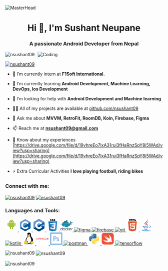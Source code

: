 ![MasterHead](https://1.bp.blogspot.com/-7A4WynwLsMw/XbBpCXG8fHI/AAAAAAAAMt4/uOa1bpLskYgrwGbllhSu2SDj_Mig8SXJQCLcBGAsYHQ/s1600/2000_600px.gif)

<h1 align="center">Hi 👋, I'm Sushant Neupane</h1>
<h3 align="center">A passionate Android Developer from Nepal</h3>

<img align="right" alt="Coding" width="400" src="https://media0.giphy.com/media/aEwLTJvYxwo1L09oyP/200w.webp?cid=ecf05e47nachwa29bph7xarjwf28tus2n3lhleoqd5xdvhttps://cdn.dribbble.com/users/926537/screenshots/4502902/media/3f8bd37028526e0223e5fd780a318360.gif">

<p align="left"> <img src="https://komarev.com/ghpvc/?username=nsushant09&label=Profile%20views&color=0e75b6&style=flat" alt="nsushant09" /> </p>

<p align="left"> <a href="https://twitter.com/nsushant09" target="blank"><img src="https://img.shields.io/twitter/follow/nsushant09?logo=twitter&style=for-the-badge" alt="nsushant09" /></a> </p>

- 🔭 I’m currently intern at **F1Soft International.**

- 🌱 I’m currently learning **Android Development, Machine Learning, DevOps, Ios Development**

- 🤝 I’m looking for help with **Android Development and Machine learning**

- 👨‍💻 All of my projects are available at [github.com/nsushant09](github.com/nsushant09)

- 💬 Ask me about **MVVM, RetroFit, RoomDB, Koin, Firebase, Figma**

- 📫 Reach me at **nsushant09@gmail.com**

- 📄 Know about my experiences [https://drive.google.com/file/d/19vhreEo7lxA31rui3fHaRnzSpY8i5WAd/view?usp=sharing](https://drive.google.com/file/d/19vhreEo7lxA31rui3fHaRnzSpY8i5WAd/view?usp=sharing)

- ⚡ Extra Curricular Activities **I love playing football, riding bikes**

<h3 align="left">Connect with me:</h3>
<p align="left">
<a href="https://twitter.com/nsushant09" target="blank"><img align="center" src="https://raw.githubusercontent.com/rahuldkjain/github-profile-readme-generator/master/src/images/icons/Social/twitter.svg" alt="nsushant09" height="30" width="40" /></a>
<a href="https://linkedin.com/in/nsushant09" target="blank"><img align="center" src="https://raw.githubusercontent.com/rahuldkjain/github-profile-readme-generator/master/src/images/icons/Social/linked-in-alt.svg" alt="nsushant09" height="30" width="40" /></a>
</p>

<h3 align="left">Languages and Tools:</h3>
<p align="left"> <a href="https://developer.android.com" target="_blank" rel="noreferrer"> <img src="https://raw.githubusercontent.com/devicons/devicon/master/icons/android/android-original-wordmark.svg" alt="android" width="40" height="40"/> </a> <a href="https://www.cprogramming.com/" target="_blank" rel="noreferrer"> <img src="https://raw.githubusercontent.com/devicons/devicon/master/icons/c/c-original.svg" alt="c" width="40" height="40"/> </a> <a href="https://www.w3schools.com/cpp/" target="_blank" rel="noreferrer"> <img src="https://raw.githubusercontent.com/devicons/devicon/master/icons/cplusplus/cplusplus-original.svg" alt="cplusplus" width="40" height="40"/> </a> <a href="https://www.w3schools.com/css/" target="_blank" rel="noreferrer"> <img src="https://raw.githubusercontent.com/devicons/devicon/master/icons/css3/css3-original-wordmark.svg" alt="css3" width="40" height="40"/> </a> <a href="https://www.docker.com/" target="_blank" rel="noreferrer"> <img src="https://raw.githubusercontent.com/devicons/devicon/master/icons/docker/docker-original-wordmark.svg" alt="docker" width="40" height="40"/> </a> <a href="https://www.figma.com/" target="_blank" rel="noreferrer"> <img src="https://www.vectorlogo.zone/logos/figma/figma-icon.svg" alt="figma" width="40" height="40"/> </a> <a href="https://firebase.google.com/" target="_blank" rel="noreferrer"> <img src="https://www.vectorlogo.zone/logos/firebase/firebase-icon.svg" alt="firebase" width="40" height="40"/> </a> <a href="https://git-scm.com/" target="_blank" rel="noreferrer"> <img src="https://www.vectorlogo.zone/logos/git-scm/git-scm-icon.svg" alt="git" width="40" height="40"/> </a> <a href="https://www.w3.org/html/" target="_blank" rel="noreferrer"> <img src="https://raw.githubusercontent.com/devicons/devicon/master/icons/html5/html5-original-wordmark.svg" alt="html5" width="40" height="40"/> </a> <a href="https://www.java.com" target="_blank" rel="noreferrer"> <img src="https://raw.githubusercontent.com/devicons/devicon/master/icons/java/java-original.svg" alt="java" width="40" height="40"/> </a> <a href="https://kotlinlang.org" target="_blank" rel="noreferrer"> <img src="https://www.vectorlogo.zone/logos/kotlinlang/kotlinlang-icon.svg" alt="kotlin" width="40" height="40"/> </a> <a href="https://www.linux.org/" target="_blank" rel="noreferrer"> <img src="https://raw.githubusercontent.com/devicons/devicon/master/icons/linux/linux-original.svg" alt="linux" width="40" height="40"/> </a> <a href="https://www.oracle.com/" target="_blank" rel="noreferrer"> <img src="https://raw.githubusercontent.com/devicons/devicon/master/icons/oracle/oracle-original.svg" alt="oracle" width="40" height="40"/> </a> <a href="https://www.photoshop.com/en" target="_blank" rel="noreferrer"> <img src="https://raw.githubusercontent.com/devicons/devicon/master/icons/photoshop/photoshop-line.svg" alt="photoshop" width="40" height="40"/> </a> <a href="https://postman.com" target="_blank" rel="noreferrer"> <img src="https://www.vectorlogo.zone/logos/getpostman/getpostman-icon.svg" alt="postman" width="40" height="40"/> </a> <a href="https://www.python.org" target="_blank" rel="noreferrer"> <img src="https://raw.githubusercontent.com/devicons/devicon/master/icons/python/python-original.svg" alt="python" width="40" height="40"/> </a> <a href="https://developer.apple.com/swift/" target="_blank" rel="noreferrer"> <img src="https://raw.githubusercontent.com/devicons/devicon/master/icons/swift/swift-original.svg" alt="swift" width="40" height="40"/> </a> <a href="https://www.tensorflow.org" target="_blank" rel="noreferrer"> <img src="https://www.vectorlogo.zone/logos/tensorflow/tensorflow-icon.svg" alt="tensorflow" width="40" height="40"/> </a> </p>

<p><img align="left" src="https://github-readme-stats.vercel.app/api/top-langs?username=nsushant09&show_icons=true&locale=en&layout=compact" alt="nsushant09" /></p>

<p>&nbsp;<img align="center" src="https://github-readme-stats.vercel.app/api?username=nsushant09&show_icons=true&locale=en" alt="nsushant09" /></p>

<p><img align="center" src="https://github-readme-streak-stats.herokuapp.com/?user=nsushant09&" alt="nsushant09" /></p>

